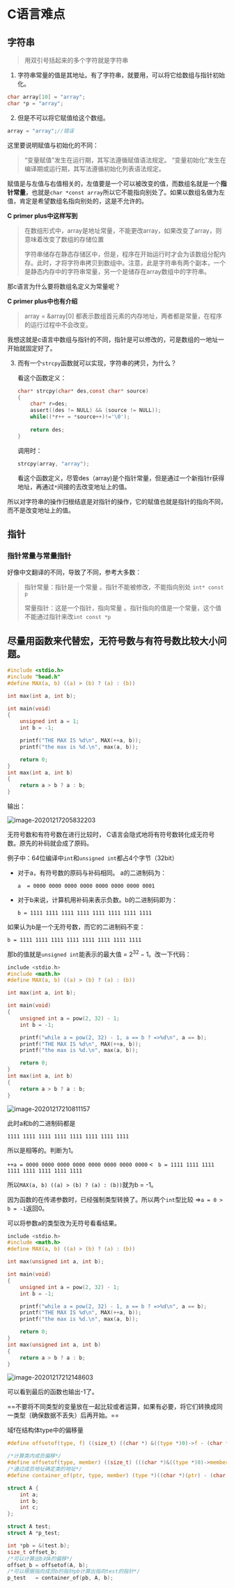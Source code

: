 # C语言难点

## 字符串

> 用双引号括起来的多个字符就是字符串

1. 字符串常量的值是其地址。有了字符串，就要用，可以将它给数组与指针初始化。

```c
char array[10] = "array";
char *p = "array";
```

2. 但是不可以将它赋值给这个数组。

```c
array = "array";//错误
```

这里要说明赋值与初始化的不同：

> “变量赋值”发生在运行期，其写法遵循赋值语法规定。
> “变量初始化”发生在编译期或运行期，其写法遵循初始化列表语法规定。

赋值是与左值与右值相关的，左值要是一个可以被改变的值，而数组名就是一个**指针常量**，也就是`char *const array`所以它不能指向别处了。如果以数组名做为左值，肯定是希望数组名指向别处的，这是不允许的。

**C primer plus中这样写到**

> 在数组形式中，array是地址常量，不能更改array，如果改变了array，则意味着改变了数组的存储位置
>
> 字符串储存在静态存储区中，但是，程序在开始运行时才会为该数组分配内存。此时，才将字符串拷贝到数组中。注意，此是字符串有两个副本，一个是静态内存中的字符串常量，另一个是储存在array数组中的字符串。

那c语言为什么要将数组名定义为常量呢？

**C primer plus中也有介绍**

> array = &array[0] 都表示数组首元素的内存地址，两者都是常量，在程序的运行过程中不会改变。

我想这就是c语言中数组与指针的不同，指针是可以修改的，可是数组的一地址一开始就固定好了。

3. 而有一个`strcpy`函数就可以实现，字符串的拷贝，为什么？

   看这个函数定义：

   ```c
   char* strcpy(char* des,const char* source)
   {
       char* r=des;
       assert((des != NULL) && (source != NULL));
       while((*r++ = *source++)!='\0');
       
       return des;
   }
   ```

   调用时：

   ```c
   strcpy(array, "array");
   ```

   看这个函数定义，尽管des（array)是个指针常量，但是通过一个新指针r获得地址，再通过`*`间接的去改变地址上的值。

所以对字符串的操作归根结底是对指针的操作，它的赋值也就是指针的指向不同，而不是改变地址上的值。

## 指针

### 指针常量与常量指针

好像中文翻译的不同，导致了不同，参考大多数：

> 指针常量：指针是一个常量 。指针不能被修改，不能指向别处	`int* const p`
>
> 常量指针：这是一个指针，指向常量 。指针指向的值是一个常量，这个值不能通过指针来改`int const *p`

## 尽量用函数来代替宏，无符号数与有符号数比较大小问题。

```c
#include <stdio.h>
#include "head.h"
#define MAX(a, b) ((a) > (b) ? (a) : (b))

int max(int a, int b);

int main(void)
{
    unsigned int a = 1;
    int b = -1; 

    printf("THE MAX IS %d\n", MAX(++a, b));
    printf("the max is %d.\n", max(a, b));

    return 0;
}
int max(int a, int b)
{
    return a > b ? a : b;
}

```

输出：

![image-20201217205832203](C:\Users\31787\AppData\Roaming\Typora\typora-user-images\image-20201217205832203.png)

无符号数和有符号数在进行比较时， C语言会隐式地将有符号数转化成无符号数。原先的补码就会成了原码。

例子中：64位编译中`int`和`unsigned int`都占4个字节（32bit）

* 对于a，有符号数的原码与补码相同。 a的二进制码为：

  `a  = 0000 0000 0000 0000 0000 0000 0000 0001`

* 对于b来说，计算机用补码来表示负数。b的二进制码即为：

  `b = 1111 1111 1111 1111 1111 1111 1111 1111`

如果认为b是一个无符号数，而它的二进制码不变：

`b = 1111 1111 1111 1111 1111 1111 1111 1111`

那b的值就是`unsigned int`能表示的最大值 = $2^{32} - 1$。改一下代码：

```c
include <stdio.h>
#include <math.h>
#define MAX(a, b) ((a) > (b) ? (a) : (b))

int max(int a, int b);

int main(void)
{
    unsigned int a = pow(2, 32) - 1;
    int b = -1; 

    printf("while a = pow(2, 32) - 1, a == b ? =>%d\n", a == b); 
    printf("THE MAX IS %d\n", MAX(++a, b));
    printf("the max is %d.\n", max(a, b));

    return 0;
}
int max(int a, int b)
{
    return a > b ? a : b;
}

```

![image-20201217210811157](C:\Users\31787\AppData\Roaming\Typora\typora-user-images\image-20201217210811157.png)

此时a和b的二进制码都是

`1111 1111 1111 1111 1111 1111 1111 1111`

所以是相等的。判断为1。

`++a = 0000 0000 0000 0000 0000 0000 0000 0000` < ` b = 1111 1111 1111 1111 1111 1111 1111 1111`

所以`MAX(a, b) ((a) > (b) ? (a) : (b))`就为b = -1。

因为函数的在传递参数时，已经强制类型转换了。所以两个`int`型比较 =>`a = 0 > b = -1`返回0。

可以将参数a的类型改为无符号看看结果。

```c
include <stdio.h>
#include <math.h>
#define MAX(a, b) ((a) > (b) ? (a) : (b))

int max(unsigned int a, int b);

int main(void)
{
    unsigned int a = pow(2, 32) - 1;
    int b = -1; 

    printf("while a = pow(2, 32) - 1, a == b ? =>%d\n", a == b); 
    printf("THE MAX IS %d\n", MAX(++a, b));
    printf("the max is %d.\n", max(a, b));

    return 0;
}
int max(unsigned int a, int b)
{
    return a > b ? a : b;
}

```

![image-20201217212148603](C:\Users\31787\AppData\Roaming\Typora\typora-user-images\image-20201217212148603.png)

可以看到最后的函数也输出-1了。



==不要将不同类型的变量放在一起比较或者运算，如果有必要，将它们转换成同一类型（确保数据不丢失）后再开始。==

域f在结构体type中的偏移量

```c
#define offsetof(type, f) ((size_t) ((char *) &((type *)0)->f - (char *)(type *)0))
```

```c
/*计算类内成员偏移*/
#define offsetof(type, member) ((size_t) (((char *)&((type *)0)->member)))
/*通过成员地址确定类的地址*/
#define container_of(ptr, type, member) (type *)((char *)(ptr) - (char *) &((type *)0)->member))
```

```c
struct A {
    int a;
    int b;
    int c;
};

struct A test;
struct A *p_test;

int *pb = &(test.b);
size_t offset_b;
/*可以计算出b对A的偏移*/
offset_b = offsetof(A, b);
/*可以根据指向成员b的指针pb计算出指向test的指针*/
p_test   = container_of(pb, A, b);

```

